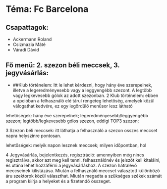 # Téma: Fc Barcelona
## Csapattagok: 
- Ackermann Roland
- Csizmazia Máté
- Váradi Dávid



## Fő menü: 2. szezon béli meccsek, 3. jegyvásárlás:
- ##Klub történelem: Itt le lehet kérdezni, hogy hány éve szerepelnek, illetve a legeredményesebb vagy a leggyengébb szezont. A legtöbb vagy legkevesebb gólok az adott  szezonban.
2	Klub történelem: ebben a opcióban a felhasználó elé tárul rengeteg lehetőség, amelyek közül válogathat kedvére, ez egy legördülő menűsor lesz látható

lehetőségek: hány éve szerepelnek; legeredményesebb/leggyengébb szezon; legtöbb/legkevesebb gólos szezon, eddigi TOP3 szezon;

3	Szezon béli meccsek: itt láthatja a felhasználó a szezon osszes meccset napra helyszinre pontosan.

lehetőségek: melyik napon lesznek meccsek; milyen időpontban, hol

4	Jegyvásárlás, bejelentkezés, regisztráció: amennyiben még nincs regisztrálva, akkor azt meg kell tenni. felhasználónév és jelszót kell kitalálni, és utána lehet hozzáférni a jegyvásárláshoz. A szezon hátralévő meccseinek kilistázása. Miután a felhasználó meccset választott különböző áru szektorok közül választhat. Miután megadta a szükséges székek számát a program kiírja a helyeket és a fizetendő összeget.

 
 

